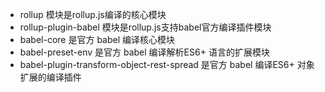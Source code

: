 - rollup 模块是rollup.js编译的核心模块
- rollup-plugin-babel 模块是rollup.js支持babel官方编译插件模块
- babel-core 是官方 babel 编译核心模块
- babel-preset-env 是官方 babel 编译解析ES6+ 语言的扩展模块
- babel-plugin-transform-object-rest-spread 是官方 babel 编译ES6+ 对象扩展的编译插件